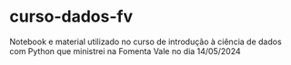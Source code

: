 # curso-dados-fv
Notebook e material utilizado no curso de introdução à ciência de dados com Python que ministrei na Fomenta Vale no dia 14/05/2024
